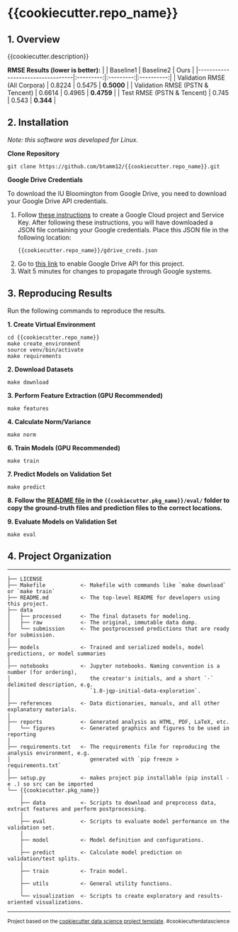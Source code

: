 {{cookiecutter.repo_name}}
==============================

## 1. Overview

{{cookiecutter.description}}

**RMSE Results (lower is better):**
|                                  | Baseline1 | Baseline2 |    Ours    |
|----------------------------------|:---------:|:---------:|:----------:|
| Validation RMSE (All Corpora)    |   0.8224  |   0.5475  | **0.5000** |
| Validation RMSE (PSTN & Tencent) |   0.6614  |   0.4965  | **0.4759** |
| Test RMSE (PSTN & Tencent)       |   0.745   |   0.543   |  **0.344** |


## 2. Installation
*Note: this software was developed for Linux.*

**Clone Repository**
```
git clone https://github.com/btamm12/{{cookiecutter.repo_name}}.git
```

**Google Drive Credentials**

To download the IU Bloomington from Google Drive, you need to download your
Google Drive API credentials.

1. Follow [these
   instructions](https://cloud.google.com/docs/authentication/getting-started#creating_a_service_account)
   to create a Google Cloud project and Service Key.
   After following these instructions, you will have downloaded a JSON file
   containing your Google credentials. Place this JSON file in the following
   location:
   ```
   {{cookiecutter.repo_name}}/gdrive_creds.json
   ```
2. Go to [this
   link](https://console.developers.google.com/apis/library/drive.googleapis.com)
   to enable Google Drive API for this project.
3. Wait 5 minutes for changes to propagate through Google systems.

## 3. Reproducing Results

Run the following commands to reproduce the results.

**1. Create Virtual Environment**
```
cd {{cookiecutter.repo_name}}
make create_environment
source venv/bin/activate
make requirements
```

**2. Download Datasets**
```
make download
```

**3. Perform Feature Extraction (GPU Recommended)**
```
make features
```

**4. Calculate Norm/Variance**
```
make norm
```

**6. Train Models (GPU Recommended)**
```
make train
```

**7. Predict Models on Validation Set**
```
make predict
```

**8. Follow the [README file]({{cookiecutter.pkg_name}}/eval/README.md) in the
`{{cookiecutter.pkg_name}}/eval/` folder to copy the ground-truth files and
prediction files to the correct locations.**

**9. Evaluate Models on Validation Set**
```
make eval
```



## 4. Project Organization
------------

    ├── LICENSE
    ├── Makefile           <- Makefile with commands like `make download` or `make train`
    ├── README.md          <- The top-level README for developers using this project.
    ├── data
    │   ├── processed      <- The final datasets for modeling.
    │   ├── raw            <- The original, immutable data dump.
    │   └── submission     <- The postprocessed predictions that are ready for submission.
    │
    ├── models             <- Trained and serialized models, model predictions, or model summaries
    │
    ├── notebooks          <- Jupyter notebooks. Naming convention is a number (for ordering),
    │                         the creator's initials, and a short `-` delimited description, e.g.
    │                         `1.0-jqp-initial-data-exploration`.
    │
    ├── references         <- Data dictionaries, manuals, and all other explanatory materials.
    │
    ├── reports            <- Generated analysis as HTML, PDF, LaTeX, etc.
    │   └── figures        <- Generated graphics and figures to be used in reporting
    │
    ├── requirements.txt   <- The requirements file for reproducing the analysis environment, e.g.
    │                         generated with `pip freeze > requirements.txt`
    │
    ├── setup.py           <- makes project pip installable (pip install -e .) so src can be imported
    └── {{cookiecutter.pkg_name}}
        │
        ├── data           <- Scripts to download and preprocess data, extract features and perform postprocessing.
        │
        ├── eval           <- Scripts to evaluate model performance on the validation set.
        │
        ├── model          <- Model definition and configurations.
        │
        ├── predict        <- Calculate model prediction on validation/test splits.
        │
        ├── train          <- Train model.
        │
        ├── utils          <- General utility functions.
        │
        └── visualization  <- Scripts to create exploratory and results-oriented visualizations.


--------

<p><small>Project based on the <a target="_blank" href="https://drivendata.github.io/cookiecutter-data-science/">cookiecutter data science project template</a>. #cookiecutterdatascience</small></p>
